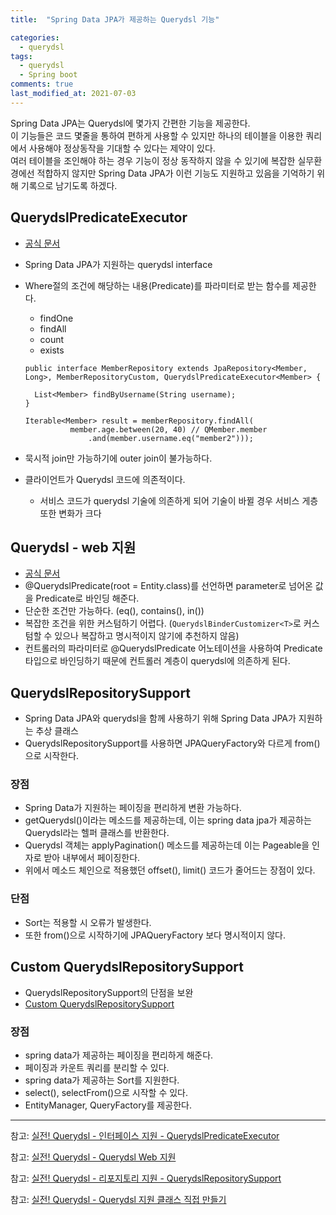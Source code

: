 ```yaml
---
title:  "Spring Data JPA가 제공하는 Querydsl 기능"

categories:
  - querydsl
tags:
  - querydsl
  - Spring boot
comments: true
last_modified_at: 2021-07-03
---
```


Spring Data JPA는 Querydsl에 몇가지 간편한 기능을 제공한다.<br>
이 기능들은 코드 몇줄을 통하여 편하게 사용할 수 있지만 하나의 테이블을 이용한 쿼리에서 사용해야 정상동작을 기대할 수 있다는 제약이 있다.<br>
여러 테이블을 조인해야 하는 경우 기능이 정상 동작하지 않을 수 있기에 복잡한 실무환경에선 적합하지 않지만 Spring Data JPA가 이런 기능도 지원하고 있음을 기억하기 위해 기록으로 남기도록 하겠다.

## QuerydslPredicateExecutor
* [공식 문서](https://docs.spring.io/spring-data/jpa/docs/2.2.3.RELEASE/reference/html/#core.extensions.querydsl)
* Spring Data JPA가 지원하는 querydsl interface
* Where절의 조건에 해당하는 내용(Predicate)를 파라미터로 받는 함수를 제공한다.
  * findOne
  * findAll
  * count
  * exists 

  ~~~
  public interface MemberRepository extends JpaRepository<Member, Long>, MemberRepositoryCustom, QuerydslPredicateExecutor<Member> {

    List<Member> findByUsername(String username);
  }
  ~~~

  ~~~
  Iterable<Member> result = memberRepository.findAll(
            member.age.between(20, 40) // QMember.member
                .and(member.username.eq("member2")));
  ~~~

* 묵시적 join만 가능하기에 outer join이 불가능하다.
* 클라이언트가 Querydsl 코드에 의존적이다.
  * 서비스 코드가 querydsl 기술에 의존하게 되어 기술이 바뀔 경우 서비스 게층 또한 변화가 크다


## Querydsl - web 지원
* [공식 문서](https://docs.spring.io/spring-data/jpa/docs/current/reference/html/#core.web.type-safe)
* @QuerydslPredicate(root = Entity.class)를 선언하면 parameter로 넘어온 값을 Predicate로 바인딩 해준다.
* 단순한 조건만 가능하다. (eq(), contains(), in())
* 복잡한 조건을 위한 커스텀하기 어렵다. (`QuerydslBinderCustomizer<T>`로 커스텀할 수 있으나 복잡하고 명시적이지 않기에 추천하지 않음)
* 컨트롤러의 파라미터로 @QuerydslPredicate 어노테이션을 사용하여 Predicate타입으로 바인딩하기 때문에 컨트롤러 계층이 querydsl에 의존하게 된다.

## QuerydslRepositorySupport
* Spring Data JPA와 querydsl을 함께 사용하기 위해 Spring Data JPA가 지원하는 추상 클래스
* QuerydslRepositorySupport를 사용하면 JPAQueryFactory와 다르게 from()으로 시작한다.

### 장점
* Spring Data가 지원하는 페이징을 편리하게 변환 가능하다.
* getQuerydsl()이라는 메소드를 제공하는데, 이는 spring data jpa가 제공하는 Querydsl라는 헬퍼 클래스를 반환한다.
* Querydsl 객체는 applyPagination() 메소드를 제공하는데 이는 Pageable을 인자로 받아 내부에서 페이징한다.
* 위에서 메소드 체인으로 적용했던 offset(), limit() 코드가 줄어드는 장점이 있다.

### 단점
* Sort는 적용할 시 오류가 발생한다.
* 또한 from()으로 시작하기에 JPAQueryFactory 보다 명시적이지 않다.

## Custom QuerydslRepositorySupport
* QuerydslRepositorySupport의 단점을 보완
* [Custom QuerydslRepositorySupport](https://github.com/hjhng125/querydsl/blob/master/src/main/java/me/hjhng125/querydsl/repository/Querydsl4RepositorySupport.java)

### 장점
* spring data가 제공하는 페이징을 편리하게 해준다.
* 페이징과 카운트 쿼리를 분리할 수 있다. 
* spring data가 제공하는 Sort를 지원한다.
* select(), selectFrom()으로 시작할 수 있다. 
* EntityManager, QueryFactory를 제공한다.

<hr>

참고: [실전! Querydsl - 인터페이스 지원 - QuerydslPredicateExecutor](https://www.inflearn.com/course/Querydsl-%EC%8B%A4%EC%A0%84/lecture/30155?tab=note)

참고: [실전! Querydsl - Querydsl Web 지원](https://www.inflearn.com/course/Querydsl-%EC%8B%A4%EC%A0%84/lecture/30156?tab=note&mm=null)

참고: [실전! Querydsl - 리포지토리 지원 - QuerydslRepositorySupport](https://www.inflearn.com/course/Querydsl-%EC%8B%A4%EC%A0%84/lecture/30157?tab=note&mm=null)

참고: [실전! Querydsl - Querydsl 지원 클래스 직접 만들기](https://www.inflearn.com/course/Querydsl-%EC%8B%A4%EC%A0%84/lecture/30158?tab=note&mm=null)